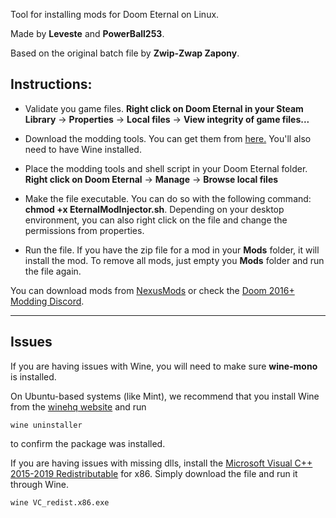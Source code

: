 Tool for installing mods for Doom Eternal on Linux.

Made by **Leveste** and **PowerBall253**.

Based on the original batch file by **Zwip-Zwap Zapony**.

Instructions:
-------------

* Validate you game files. **Right click on Doom Eternal in your Steam Library** -> **Properties** -> **Local files** -> **View integrity of game files...**

* Download the modding tools. You can get them from [here.](https://discord.com/channels/570112501853978624/693113846688383029/791336903424213002) You'll also need to have Wine installed.

* Place the modding tools and shell script in your Doom Eternal folder. **Right click on Doom Eternal** -> **Manage** -> **Browse local files**

* Make the file executable. You can do so with the following command: **chmod +x EternalModInjector.sh**. Depending on your desktop environment, you can also right click on the file and change the permissions from properties.

* Run the file. If you have the zip file for a mod in your **Mods** folder, it will install the mod. To remove all mods, just empty you **Mods** folder and run the file again.

You can download mods from [NexusMods](https://www.nexusmods.com/doometernal) or check the [Doom 2016+ Modding Discord](https://discord.com/channels/570112501853978624/614488711572357120).

------------------------------

Issues
------------------------------

If you are having issues with Wine, you will need to make sure **wine-mono** is installed.

On Ubuntu-based systems (like Mint), we recommend that you install Wine from the [winehq website](https://wiki.winehq.org/Ubuntu) and run

    wine uninstaller

to confirm the package was installed.

If you are having issues with missing dlls, install the [Microsoft Visual C++ 2015-2019 Redistributable](https://support.microsoft.com/en-gb/help/2977003/the-latest-supported-visual-c-downloads) for x86. Simply download the file and run it through Wine.

    wine VC_redist.x86.exe
